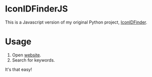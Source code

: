# IconIDFinderJS
This is a Javascript version of my original Python project, [IconIDFinder](https://github.com/Kuuhhl/IconIDFinder).

# Usage
1. Open [website](https://kuuhhl.github.io/IconIDFinderJS/).
2. Search for keywords.

It's that easy!
